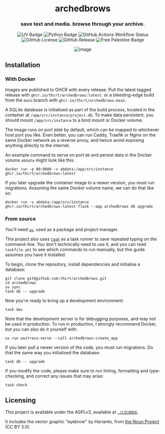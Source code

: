 <div align="center">
  
# archedbrows

### save text and media. browse through your archive.

![UV Badge](https://img.shields.io/endpoint?url=https%3A%2F%2Fraw.githubusercontent.com%2Fastral-sh%2Fuv%2Frefs%2Fheads%2Fmain%2Fassets%2Fbadge%2Fv0.json&style=for-the-badge)
![Python Badge](https://img.shields.io/badge/dynamic/json?url=https%3A%2F%2Fraw.githubusercontent.com%2Fthcrt%2Farchedbrows%2Frefs%2Fheads%2Fmain%2F.python-version&query=%24&style=for-the-badge&label=Python)
![GitHub Actions Workflow Status](https://img.shields.io/github/actions/workflow/status/thcrt/archedbrows/build.yml?branch=main&style=for-the-badge&link=https%3A%2F%2Fgithub.com%2Fthcrt%2Farchedbrows%2Fpkgs%2Fcontainer%2Farchedbrows)
![GitHub License](https://img.shields.io/github/license/thcrt/archedbrows?style=for-the-badge&link=https%3A%2F%2Fgithub.com%2Fthcrt%2Farchedbrows%2Fblob%2Fmain%2FLICENSE)
![GitHub Release](https://img.shields.io/github/v/release/thcrt/archedbrows?style=for-the-badge)
![Free Palestine Badge](https://img.shields.io/badge/Free%20-%20Palestine%20-%20red?style=for-the-badge)

![image](https://github.com/user-attachments/assets/3de5f307-7c7b-4709-a87f-1a9e9f961ce4)

</div>

## Installation

### With Docker

Images are published to GHCR with every release. Pull the latest tagged release
with `ghcr.io/thcrt/archedbrows:latest`. or a bleeding-edge build from the
`main` branch with `ghcr.io/thcrt/archedbrows:main`.

A SQLite database is initialised as part of the build process, located in the
container at `/app/src/instance/project.db`. To make data persistent, you should
mount `/app/src/instance` to a bind mount or Docker volume.

The image runs on port `8080` by default, which can be mapped to whichever host
port you like. Even better, you can run Caddy, Traefik or Nginx on the same
Docker network as a reverse proxy, and hence avoid exposing anything directly to
the internet.

An example command to serve on port `80` and persist data in the Docker volume
`abdata` might look like this:

```shell
docker run -p 80:8080 -v abdata:/app/src/instance ghcr.io/thcrt/archedbrows:latest
```

If you later upgrade the container image to a newer version, you must run
migrations. Assuming the same Docker volume name, we can do that like so:

```shell
docker run -v abdata:/app/src/instance ghcr.io/thcrt/archedbrows:latest flask --app archedbrows db upgrade
```

### From source

You'll need [`uv`](https://docs.astral.sh/uv/), used as a package and project
manager.

This project also uses [`task`](https://taskfile.dev/) as a task runner to save
repeated typing on the command-line. You don't technically need to use it, and
you can read `taskfile.yml` to see which commands to run manually, but this
guide assumes you have it installed.

To begin, clone the repository, install dependencies and initialise a database:

```shell
git clone git@github.com:thcrt/archedbrows.git
cd archedbrows
uv sync
task db -- upgrade
```

Now you're ready to bring up a development environment:

```shell
task dev
```

Note that the development server is for debugging purposes, and may not be used
in production. To run in production, I strongly recommend Docker, but you can
also do it yourself with:

```shell
uv run waitress-serve --call archedbrows:create_app
```

If you later pull a newer version of the code, you must run migrations. Do that
the same way you initialised the database:

```shell
task db -- upgrade
```

If you modify the code, please make sure to run linting, formatting and
type-checking, and correct any issues that may arise:

```shell
task check
```

## Licensing

This project is available under the AGPLv3, available at
[`./LICENSE`](./LICENSE).

It includes the vector graphic "eyebrow" by Harianto, from
<a href="https://thenounproject.com/browse/icons/term/eyebrow/">the Noun
Project</a> (CC BY 3.0).
